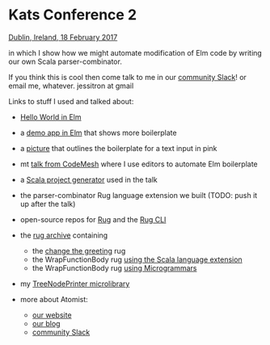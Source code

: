 # Kats Conference 2
[Dublin, Ireland, 18 February 2017](katsconf.com)

in which I show how we might automate modification of Elm code
by writing our own Scala parser-combinator.

If you think this is cool then come talk to me in our [community Slack](https://join.atomist.com)!
or email me, whatever. jessitron at gmail

Links to stuff I used and talked about:
   * [Hello World in Elm](src/Main.elm)
   * a [demo app in Elm](https://github.com/jessitron/yow-sydney) that shows more boilerplate
   * a [picture](see-the-elm-boilerplate.png) that outlines the boilerplate for a text input in pink
   * mt [talk from CodeMesh](https://youtu.be/yFN8Y0Aoflw) where I use editors to automate Elm boilerplate
   * a [Scala project generator](https://github.com/atomist-rugs/scala-project) used in the talk
   * the parser-combinator Rug language extension we built (TODO: push it up after the talk)
   * open-source repos for [Rug](https://github.com/atomist/rug) and the [Rug CLI](https://github.com/atomist/rug-cli)
   * the [rug archive](https://github.com/jessitron/kats-rugs) containing 
      * the [change the greeting](https://github.com/jessitron/kats-rugs/blob/master/.atomist/editors/ChangeMainToPrint.rug) rug
      * the WrapFunctionBody rug [using the Scala language extension](https://github.com/jessitron/kats-rugs/blob/master/.atomist/editors/WrapFunctionBody.ts)
      * the WrapFunctionBody rug [using Microgrammars](https://github.com/jessitron/kats-rugs/blob/master/.atomist/editors/WrapFunctionBodyMicrogrammar.ts)
  
  * my [TreeNodePrinter microlibrary](https://github.com/jessitron/microlib-TreeNodePrinter)
  * more about Atomist:
     * [our website](https://atomist.com)
     * [our blog](https://the-composition.com)
     * [community Slack](https://join.atomist.com)
